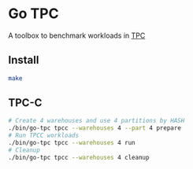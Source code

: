 # Go TPC

A toolbox to benchmark workloads in [TPC](http://www.tpc.org/)

## Install

```bash
make
```

## TPC-C

```bash
# Create 4 warehouses and use 4 partitions by HASH 
./bin/go-tpc tpcc --warehouses 4 --part 4 prepare
# Run TPCC workloads
./bin/go-tpc tpcc --warehouses 4 run
# Cleanup 
./bin/go-tpc tpcc --warehouses 4 cleanup
```

